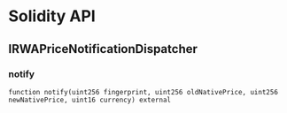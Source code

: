 # Solidity API

## IRWAPriceNotificationDispatcher

### notify

```solidity
function notify(uint256 fingerprint, uint256 oldNativePrice, uint256 newNativePrice, uint16 currency) external
```

